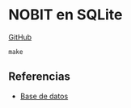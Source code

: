 # NOBIT en SQLite

[GitHub](https://github.com/moixllik/studio/tree/main/databases/nobit-sqlite)

```
make
```

## Referencias

* [ Base de datos](https://nobit.cc/db/)
